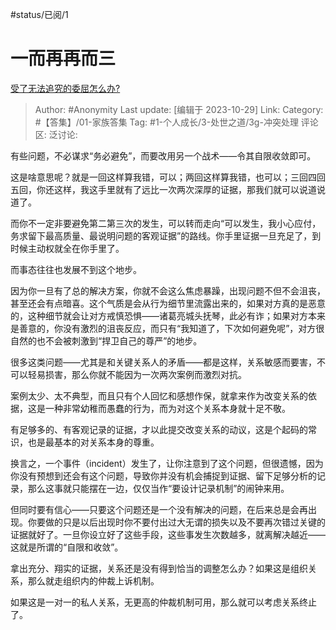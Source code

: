 #status/已阅/1 

# 一而再再而三
[受了无法追究的委屈怎么办?](https://www.zhihu.com/question/627503248/answer/3268795716)

> Author: #Anonymity
> Last update: [编辑于 2023-10-29]
> Link:
> Category: #【答集】/01-家族答集
> Tag: #1-个人成长/3-处世之道/3g-冲突处理
> 评论区:
> 泛讨论:

有些问题，不必谋求“务必避免”，而要改用另一个战术——令其自限收敛即可。

这是啥意思呢？就是一回这样算我错，可以；两回这样算我错，也可以；三回四回五回，你还这样，我这手里就有了远比一次两次深厚的证据，那我们就可以说道说道了。

而你不一定非要避免第二第三次的发生，可以转而走向“可以发生，我小心应付，务求留下最高质量、最说明问题的客观证据”的路线。你手里证据一旦充足了，到时候主动权就全在你手里了。

而事态往往也发展不到这个地步。

因为你一旦有了总的解决方案，你就不会这么焦虑暴躁，出现问题不但不会沮丧，甚至还会有点暗喜。这个气质是会从行为细节里流露出来的，如果对方真的是恶意的，这种细节就会让对方戒慎恐惧——诸葛亮城头抚琴，此必有诈；如果对方本来是善意的，你没有激烈的沮丧反应，而只有“我知道了，下次如何避免呢”，对方很自然的也不会被刺激到“捍卫自己的尊严”的地步。

很多这类问题——尤其是和关键关系人的矛盾——都是这样，关系敏感而要害，不可以轻易损害，那么你就不能因为一次两次案例而激烈对抗。

案例太少、太不典型，而且只有个人回忆和感想作保，就拿来作为改变关系的依据，这是一种非常幼稚而愚蠢的行为，而为对这个关系本身就十足不敬。

有足够多的、有客观记录的证据，才以此提交改变关系的动议，这是个起码的常识，也是最基本的对关系本身的尊重。

换言之，一个事件（incident）发生了，让你注意到了这个问题，但很遗憾，因为你没有预想到还会有这个问题，导致你并没有机会捕捉到证据、留下足够分析的记录，那么这事就只能摆在一边，仅仅当作“要设计记录机制”的闹钟来用。

但同时要有信心——只要这个问题还是一个没有解决的问题，在后来总是会再出现。你要做的只是以后出现时你不要付出过大无谓的损失以及不要再次错过关键的证据就好了。一旦你设立好了这些手段，这些事发生次数越多，就离解决越近——这就是所谓的“自限和收敛”。

拿出充分、翔实的证据，关系还是没有得到恰当的调整怎么办？如果这是组织关系，那么就走组织内的仲裁上诉机制。

如果这是一对一的私人关系，无更高的仲裁机制可用，那么就可以考虑关系终止了。
